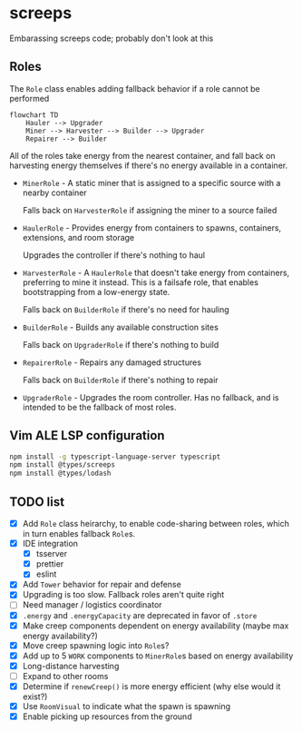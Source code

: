 # screeps

Embarassing screeps code; probably don't look at this

## Roles

The `Role` class enables adding fallback behavior if a role cannot be performed

```mermaid
flowchart TD
    Hauler --> Upgrader
    Miner --> Harvester --> Builder --> Upgrader
    Repairer --> Builder
```

All of the roles take energy from the nearest container, and fall back on harvesting energy
themselves if there's no energy available in a container.

* `MinerRole` - A static miner that is assigned to a specific source with a nearby container

  Falls back on `HarvesterRole` if assigning the miner to a source failed
* `HaulerRole` - Provides energy from containers to spawns, containers, extensions, and room storage

  Upgrades the controller if there's nothing to haul
* `HarvesterRole` - A `HaulerRole` that doesn't take energy from containers, preferring to mine it
  instead. This is a failsafe role, that enables bootstrapping from a low-energy state.

  Falls back on `BuilderRole` if there's no need for hauling
* `BuilderRole` - Builds any available construction sites

  Falls back on `UpgraderRole` if there's nothing to build
* `RepairerRole` - Repairs any damaged structures

  Falls back on `BuilderRole` if there's nothing to repair
* `UpgraderRole` - Upgrades the room controller. Has no fallback, and is intended to be the fallback
  of most roles.

## Vim ALE LSP configuration

```sh
npm install -g typescript-language-server typescript
npm install @types/screeps
npm install @types/lodash
```

## TODO list

* [x] Add `Role` class heirarchy, to enable code-sharing between roles, which in turn enables
      fallback `Role`s.
* [x] IDE integration
  * [x] tsserver
  * [x] prettier
  * [x] eslint
* [x] Add `Tower` behavior for repair and defense
* [x] Upgrading is too slow. Fallback roles aren't quite right
* [ ] Need manager / logistics coordinator
* [x] `.energy` and `.energyCapacity` are deprecated in favor of `.store`
* [x] Make creep components dependent on energy availability (maybe max energy availability?)
* [x] Move creep spawning logic into `Role`s?
* [x] Add up to 5 `WORK` components to `MinerRole`s based on energy availability
* [x] Long-distance harvesting
* [ ] Expand to other rooms
* [x] Determine if `renewCreep()` is more energy efficient (why else would it exist?)
* [x] Use `RoomVisual` to indicate what the spawn is spawning
* [x] Enable picking up resources from the ground
